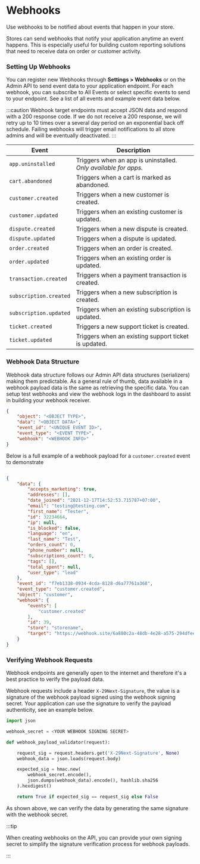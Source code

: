 # Webhooks

Use webhooks to be notified about events that happen in your store.

Stores can send webhooks that notify your application anytime an event happens. This is especially useful for building custom reporting solutions that need to receive data on order or customer activity.

### Setting Up Webhooks

You can register new Webhooks through **Settings > Webhooks** or on the Admin API to send event data to your application endpoint. For each webhook, you can subscribe to All Events or select specific events to send to your endpoint. See a list of all events and example event data below.

:::caution
Webhook target endpoints must accept JSON data and respond with a 200 response code. If we do not receive a 200 response, we will retry up to 10 times over a several day period on an exponential back off schedule. Failing webhooks will trigger email notifications to all store admins and will be eventually deactivated.
:::

| Event                     | Description                          |
| -----------               | ------------------------------------ |
| `app.uninstalled`         | Triggers when an app is uninstalled. *Only available for apps.*|
| `cart.abandoned`          | Triggers when a cart is marked as abandoned. |
| `customer.created`        | Triggers when a new customer is created. |
| `customer.updated`        | Triggers when an existing customer is updated. |
| `dispute.created`         | Triggers when a new dispute is created. |
| `dispute.updated`         | Triggers when a dispute is updated. |
| `order.created`           | Triggers when an order is created. |
| `order.updated`           | Triggers when an existing order is updated. |
| `transaction.created`     | Triggers when a payment transaction is created. |
| `subscription.created`    | Triggers when a new subscription is created. |
| `subscription.updated`    | Triggers when an existing subscription is updated. |
| `ticket.created`          | Triggers a new support ticket is created. |
| `ticket.updated`          | Triggers when an existing support ticket is updated. |

### Webhook Data Structure

Webhook data structure follows our Admin API data structures (serializers) making them predictable. As a general rule of thumb, data available in a webhook payload data is the same as retrieving the specific data. You can setup test webhooks and view the webhook logs in the dashboard to assist in building your webhook receiver.

```json title="Webhook Event Payload Structure"
{
    "object": "<OBJECT TYPE>",
    "data": "<OBJECT DATA>",
    "event_id": "<UNIQUE EVENT ID>",
    "event_type": "<EVENT TYPE>",
    "webhook": "<WEBHOOK INFO>"
}

```

Below is a full example of a webhook payload for a `customer.created` event to demonstrate

```json title="Example Webhook Event Data"

{
    "data": {
        "accepts_marketing": true,
        "addresses": [],
        "date_joined": "2021-12-17T14:52:53.715787+07:00",
        "email": "testing@testing.com",
        "first_name": "Tester",
        "id": 32234664,
        "ip": null,
        "is_blocked": false,
        "language": "en",
        "last_name": "Test",
        "orders_count": 0,
        "phone_number": null,
        "subscriptions_count": 0,
        "tags": [],
        "total_spent": null,
        "user_type": "lead"
    },
    "event_id": "f7eb1338-0934-4cda-8128-d6a77761a368",
    "event_type": "customer.created",
    "object": "customer",
    "webhook": {
        "events": [
            "customer.created"
        ],
        "id": 39,
        "store": "storename",
        "target": "https://webhook.site/6a880c2a-48db-4e28-a575-294dfee934234"
    }
}
```

### Verifying Webhook Requests

Webhook endpoints are generally open to the internet and therefore it's a best practice to verify the payload data.

Webhook requests include a header `X-29Next-Signature`, the value is a signature of the webhook payload signed using the webhook signing secret. Your application can use the signature to verify the payload authenticity, see an example below.

```python title="Verifying Webhook Payload"
import json

webhook_secret = <YOUR WEBHOOK SIGNING SECRET>

def webhook_payload_validator(request):

    request_sig = request.headers.get('X-29Next-Signature', None)
    webhook_data = json.loads(request.body)

    expected_sig = hmac.new(
        webhook_secret.encode(),
        json.dumps(webhook_data).encode(), hashlib.sha256
    ).hexdigest()

    return True if expected_sig == request_sig else False
```

As shown above, we can verify the data by generating the same signature with the webhook secret.

:::tip

When creating webhooks on the API, you can provide your own signing secret to simplify the signature verification process for webhook payloads.

:::
